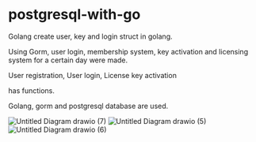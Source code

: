 # postgresql-with-go

Golang create user, key and login struct in golang.

Using Gorm, user login, membership system, key activation and licensing system for a certain day were made.

User registration,
User login,
License key activation

has functions.

Golang, gorm and postgresql database are used.

![Untitled Diagram drawio (7)](https://user-images.githubusercontent.com/37029016/185055428-c1f10721-c3d8-486c-ac9e-4c45d7282dd2.png)
![Untitled Diagram drawio (5)](https://user-images.githubusercontent.com/37029016/185054829-a24414ab-b295-4b15-8c71-3f4e214ffbc1.png)
![Untitled Diagram drawio (6)](https://user-images.githubusercontent.com/37029016/185054838-9931f1b4-e30f-463d-90b5-c8bfd0bb30fb.png)
